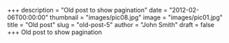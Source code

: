 +++
description = "Old post to show pagination"
date = "2012-02-06T00:00:00"
thumbnail = "images/pic08.jpg"
image = "images/pic01.jpg"
title = "Old post"
slug = "old-post-5"
author = "John Smith"
draft = false
+++
Old post to show pagination
